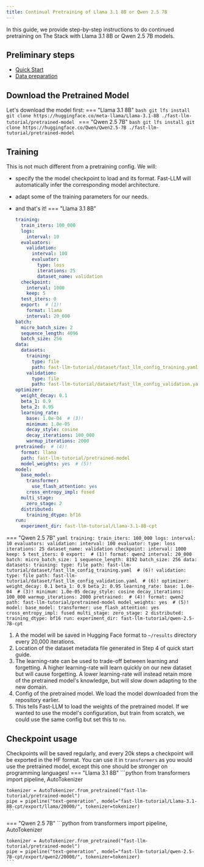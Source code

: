 ```yaml
---
title: Continual Pretraining of Llama 3.1 8B or Qwen 2.5 7B
---
```



In this guide, we provide step-by-step instructions to do continued pretraining on The Stack with Llama 3.1 8B  or Qwen 2.5 7B models.

## Preliminary steps

- [Quick Start](../quick-start.md)
- [Data preparation](data-preparation.md)

## Download the Pretrained Model

Let's download the model first:
=== "Llama 3.1 8B"
    ```bash
    git lfs install
    git clone https://huggingface.co/meta-llama/Llama-3.1-8B ./fast-llm-tutorial/pretrained-model
    ```
=== "Qwen 2.5 7B"
    ```bash
    git lfs install
    git clone https://huggingface.co/Qwen/Qwen2.5-7B ./fast-llm-tutorial/pretrained-model
    ```

## Training

This is not much different from a pretraining config. We will:

- specify the the model checkpoint to load and its format. Fast-LLM will automatically infer the corresponding model architecture.
- adapt some of the training parameters for our needs.
- and that's it!
=== "Llama 3.1 8B"

    ```yaml
    training:
      train_iters: 100_000
      logs:
        interval: 10
      evaluators:
        validation:
          interval: 100
          evaluator:
            type: loss
            iterations: 25
            dataset_name: validation
      checkpoint:
        interval: 1000
        keep: 5
      test_iters: 0
      export:  # (1)!
        format: llama
        interval: 20_000
    batch:
      micro_batch_size: 2
      sequence_length: 4096
      batch_size: 256
    data:
      datasets:
        training:
          type: file
          path: fast-llm-tutorial/dataset/fast_llm_config_training.yaml  # (2)!
        validation:
          type: file
          path: fast-llm-tutorial/dataset/fast_llm_config_validation.yaml  # (2)!
    optimizer:
      weight_decay: 0.1
      beta_1: 0.9
      beta_2: 0.95
      learning_rate:
        base: 1.0e-04  # (3)!
        minimum: 1.0e-05
        decay_style: cosine
        decay_iterations: 100_000
        warmup_iterations: 2000
    pretrained:  # (4)!
      format: llama
      path: fast-llm-tutorial/pretrained-model
      model_weights: yes  # (5)!
    model:
      base_model:
        transformer:
          use_flash_attention: yes
        cross_entropy_impl: fused
      multi_stage:
        zero_stage: 2
      distributed:
        training_dtype: bf16
    run:
      experiment_dir: fast-llm-tutorial/Llama-3.1-8B-cpt
    ```

=== "Qwen 2.5 7B"
    ```yaml
    training:
      train_iters: 100_000
      logs:
        interval: 10
      evaluators:
        validation:
          interval: 100
          evaluator:
            type: loss
            iterations: 25
            dataset_name: validation
      checkpoint:
        interval: 1000
        keep: 5
      test_iters: 0
      export:  # (1)!
        format: qwen2
        interval: 20_000
    batch:
      micro_batch_size: 1
      sequence_length: 8192
      batch_size: 256
    data:
      datasets:
        training:
          type: file
          path: fast-llm-tutorial/dataset/fast_llm_config_training.yaml  # (6)!
        validation:
          type: file
          path: fast-llm-tutorial/dataset/fast_llm_config_validation.yaml  # (6)!
    optimizer:
      weight_decay: 0.1
      beta_1: 0.9
      beta_2: 0.95
      learning_rate:
        base: 1.0e-04  # (3)!
        minimum: 1.0e-05
        decay_style: cosine
        decay_iterations: 100_000
        warmup_iterations: 2000
    pretrained:  # (4)!
      format: qwen2
      path: fast-llm-tutorial/pretrained-model
      model_weights: yes  # (5)!
    model:
      base_model:
        transformer:
          use_flash_attention: yes
        cross_entropy_impl: fused
      multi_stage:
        zero_stage: 2
      distributed:
        training_dtype: bf16
    run:
      experiment_dir: fast-llm-tutorial/qwen-2.5-7B-cpt
    ```

1.  A the model will be saved in Hugging Face format to `~/results` directory every 20,000 iterations.
2.  Location of the dataset metadata file generated in Step 4 of quick start guide.
3.  The learning-rate can be used to trade-off between learning and forgetting. A higher learning-rate will learn quickly on our new dataset but will cause forgetting. A lower learning-rate will instead retain more of the pretrained model's knowledge, but will slow down adapting to the new domain.
4.  Config of the pretrained model. We load the model downloaded from the repository earlier.
5.  This tells Fast-LLM to load the weights of the pretrained model. If we wanted to use the model's configuration, but train from scratch, we could use the same config but set this to `no`.

## Checkpoint usage

Checkpoints will be saved regularly, and every 20k steps a checkpoint will be exported in the HF format.
You can use it in `transformers` as you would use the pretrained  model, except this one should be stronger on programming languages!
=== "Llama 3.1 8B"
    ```python
    from transformers import pipeline, AutoTokenizer

    tokenizer = AutoTokenizer.from_pretrained("fast-llm-tutorial/pretrained-model")
    pipe = pipeline("text-generation", model="fast-llm-tutorial/Llama-3.1-8B-cpt/export/llama/20000/", tokenizer=tokenizer)
    ```
=== "Qwen 2.5 7B"
    ```python
    from transformers import pipeline, AutoTokenizer

    tokenizer = AutoTokenizer.from_pretrained("fast-llm-tutorial/pretrained-model")
    pipe = pipeline("text-generation", model="fast-llm-tutorial/qwen-2.5-7B-cpt/export/qwen2/20000/", tokenizer=tokenizer)
    ```
